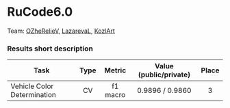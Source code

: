 # RuCode6.0
Team: [OZheRelieV](https://github.com/OZheRelieV), [LazarevaL](https://github.com/LazarevaL), [KozlArt](https://github.com/KozlArt)
### Results short description
| Task                       |Type | Metric        | Value (public/private) | Place |
| -------------              |:---: |:-------------:|:-----:|:-----:|
| Vehicle Color Determination| CV  | f1 macro      |  0.9896 / 0.9860   | 3   |
